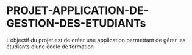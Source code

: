 # PROJET-APPLICATION-DE-GESTION-DES-ETUDIANTs
L’objectif du projet est de créer une application permettant de gérer les étudiants d’une école de formation
